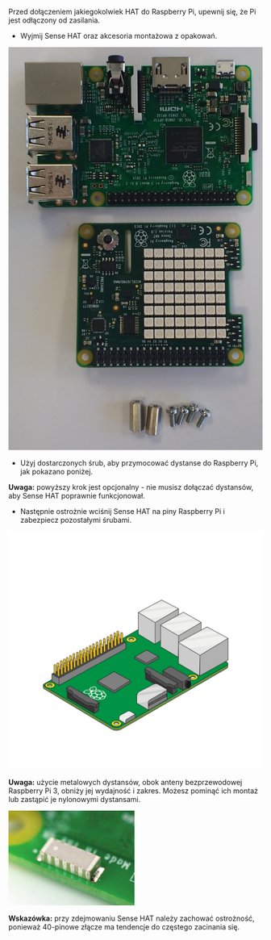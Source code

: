 Przed dołączeniem jakiegokolwiek HAT do Raspberry Pi, upewnij się, że Pi jest odłączony od zasilania.

+ Wyjmij Sense HAT oraz akcesoria montażowa z opakowań.

![Części Sense HAT](images/sensehat-parts.png)

+ Użyj dostarczonych śrub, aby przymocować dystanse do Raspberry Pi, jak pokazano poniżej.

**Uwaga:** powyższy krok jest opcjonalny - nie musisz dołączać dystansów, aby Sense HAT poprawnie funkcjonował.

+ Następnie ostrożnie wciśnij Sense HAT na piny Raspberry Pi i zabezpiecz pozostałymi śrubami.

![Podłączanie Sense HAT](images/animated_sense_hat.gif)

**Uwaga:** użycie metalowych dystansów, obok anteny bezprzewodowej Raspberry Pi 3, obniży jej wydajność i zakres. Możesz pominąć ich montaż lub zastąpić je nylonowymi dystansami.

![Antena Wifi Raspberry Pi 3](images/pi3-wifi.png)

**Wskazówka:** przy zdejmowaniu Sense HAT należy zachować ostrożność, ponieważ 40-pinowe złącze ma tendencje do częstego zacinania się.
